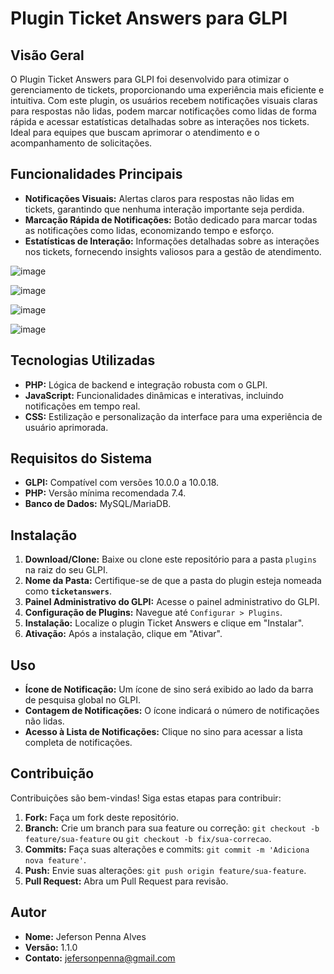 # **Plugin Ticket Answers para GLPI**

## **Visão Geral**

O Plugin Ticket Answers para GLPI foi desenvolvido para otimizar o gerenciamento de tickets, proporcionando uma experiência mais eficiente e intuitiva. Com este plugin, os usuários recebem notificações visuais claras para respostas não lidas, podem marcar notificações como lidas de forma rápida e acessar estatísticas detalhadas sobre as interações nos tickets. Ideal para equipes que buscam aprimorar o atendimento e o acompanhamento de solicitações.

## **Funcionalidades Principais**

* **Notificações Visuais:** Alertas claros para respostas não lidas em tickets, garantindo que nenhuma interação importante seja perdida.
* **Marcação Rápida de Notificações:** Botão dedicado para marcar todas as notificações como lidas, economizando tempo e esforço.
* **Estatísticas de Interação:** Informações detalhadas sobre as interações nos tickets, fornecendo insights valiosos para a gestão de atendimento.

![image](https://github.com/user-attachments/assets/8f604ed0-b152-4668-85ce-5f5d522d0b2a)

![image](https://github.com/user-attachments/assets/c0815e2b-c9ff-41f7-b3b1-5b1cf72c1386)

![image](https://github.com/user-attachments/assets/48fe3f97-4e1c-4d7e-b7a8-8810d98ef1bc)

![image](https://github.com/user-attachments/assets/4ac21b87-1634-41da-9ee5-545041cd1972)






## **Tecnologias Utilizadas**

* **PHP:** Lógica de backend e integração robusta com o GLPI.
* **JavaScript:** Funcionalidades dinâmicas e interativas, incluindo notificações em tempo real.
* **CSS:** Estilização e personalização da interface para uma experiência de usuário aprimorada.

## **Requisitos do Sistema**

* **GLPI:** Compatível com versões 10.0.0 a 10.0.18.
* **PHP:** Versão mínima recomendada 7.4.
* **Banco de Dados:** MySQL/MariaDB.

## **Instalação**

1.  **Download/Clone:** Baixe ou clone este repositório para a pasta `plugins` na raiz do seu GLPI.
2.  **Nome da Pasta:** Certifique-se de que a pasta do plugin esteja nomeada como **`ticketanswers`**.
3.  **Painel Administrativo do GLPI:** Acesse o painel administrativo do GLPI.
4.  **Configuração de Plugins:** Navegue até `Configurar > Plugins`.
5.  **Instalação:** Localize o plugin Ticket Answers e clique em "Instalar".
6.  **Ativação:** Após a instalação, clique em "Ativar".

## **Uso**

* **Ícone de Notificação:** Um ícone de sino será exibido ao lado da barra de pesquisa global no GLPI.
* **Contagem de Notificações:** O ícone indicará o número de notificações não lidas.
* **Acesso à Lista de Notificações:** Clique no sino para acessar a lista completa de notificações.

## **Contribuição**

Contribuições são bem-vindas! Siga estas etapas para contribuir:

1.  **Fork:** Faça um fork deste repositório.
2.  **Branch:** Crie um branch para sua feature ou correção: `git checkout -b feature/sua-feature` ou `git checkout -b fix/sua-correcao`.
3.  **Commits:** Faça suas alterações e commits: `git commit -m 'Adiciona nova feature'`.
4.  **Push:** Envie suas alterações: `git push origin feature/sua-feature`.
5.  **Pull Request:** Abra um Pull Request para revisão.

## **Autor**

* **Nome:** Jeferson Penna Alves
* **Versão:** 1.1.0
* **Contato:** [jefersonpenna@gmail.com](mailto:jefersonpenna@gmail.com)
